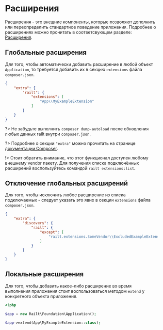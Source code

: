 # Расширения

Расширения - это внешние компоненты, которые позволяют дополнить или 
переопределить стандартное поведение приложения. Подробнее о расширениях 
можно прочитать в соответсвующем разделе: [Расширения](/app/extensions).

## Глобальные расширения

Для того, чтобы автоматически добавить расширение в любой объект 
`Application`, то требуется добавить их в секцию 
`extensions` файла `composer.json`.

```json
{
    "extra": {
        "railt": {
            "extensions": [
                "App\\MyExampleExtension"
            ] 
        }
    }
}
```

?> Не забудьте выполнить `composer dump-autoload` после обновления любых данных 
railt внутри `composer.json`.

?> Подробнее о секции `"extra"` можно прочитать на странице 
[документации Composer](https://getcomposer.org/doc/04-schema.md#extra).

!> Стоит обратить внимание, что этот функционал доступен любому внешнему 
vendor пакету. Для получения списка подключённых расширений воспользуйтесь 
командой `railt extensions:list`.

## Отключение глобальных расширений

Для того, чтобы исключить любое расширение из списка подключаемых - следует 
указать это явно в секции `extensions` файла `composer.json`.

```json
{
    "extra": {
        "discovery": {
            "railt": {
                "except": [
                    "railt.extensions.SomeVendor\\ExcludedExampleExtension"
                ]
            }
        }
    }
}
```

## Локальные расширения

Для того, чтобы добавить какое-либо расширение во время выполнения приложения
стоит воспользоваться методом `extend` у конкретного объекта приложения.  

```php
<?php

$app = new Railt\Foundation\Application();

$app->extend(App\MyExampleExtension::class);
```
